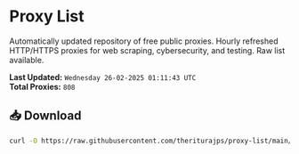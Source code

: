 # Proxy List

Automatically updated repository of free public proxies. Hourly refreshed HTTP/HTTPS proxies for web scraping, cybersecurity, and testing. Raw list available.

**Last Updated:** `Wednesday 26-02-2025 01:11:43 UTC`  
**Total Proxies:** `808`

## 📥 Download
```bash
curl -O https://raw.githubusercontent.com/theriturajps/proxy-list/main/proxies.txt
